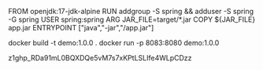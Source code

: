 FROM openjdk:17-jdk-alpine
RUN addgroup -S spring && adduser -S spring -G spring
USER spring:spring
ARG JAR_FILE=target/*.jar
COPY ${JAR_FILE} app.jar
ENTRYPOINT ["java","-jar","/app.jar"]



docker build -t demo:1.0.0 .
docker run -p 8083:8080 demo:1.0.0

z1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zz